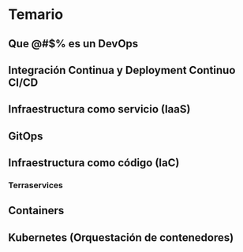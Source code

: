 # Temario

## Que @#$% es un DevOps

## Integración Continua y Deployment Continuo CI/CD

## Infraestructura como servicio (IaaS)

## GitOps

## Infraestructura como código (IaC)

### Terraservices

## Containers

## Kubernetes (Orquestación de contenedores)
